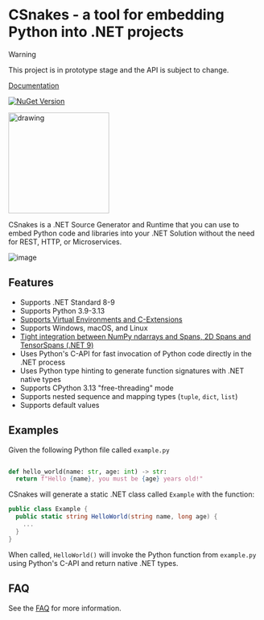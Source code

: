 # CSnakes - a tool for embedding Python into .NET projects

> [!WARNING]  
> This project is in prototype stage and the API is subject to change. 

[Documentation](https://tonybaloney.github.io/CSnakes/)

[![NuGet Version](https://img.shields.io/nuget/v/CSnakes.Runtime?label=CSnakes.Runtime)](https://www.nuget.org/packages/CSnakes.Runtime)

<img src="docs/res/logo.jpeg" alt="drawing" width="200"/> 

CSnakes is a .NET Source Generator and Runtime that you can use to embed Python code and libraries into your .NET Solution without the need for REST, HTTP, or Microservices.

![image](docs/res/architecture_simple.png)

## Features

- Supports .NET Standard 8-9
- Supports Python 3.9-3.13
- [Supports Virtual Environments and C-Extensions](https://tonybaloney.github.io/CSnakes/getting-started/#using-virtual-environments)
- Supports Windows, macOS, and Linux
- [Tight integration between NumPy ndarrays and Spans, 2D Spans and TensorSpans (.NET 9)](https://tonybaloney.github.io/CSnakes/buffers/)
- Uses Python's C-API for fast invocation of Python code directly in the .NET process
- Uses Python type hinting to generate function signatures with .NET native types
- Supports CPython 3.13 "free-threading" mode
- Supports nested sequence and mapping types (`tuple`, `dict`, `list`)
- Supports default values

## Examples

Given the following Python file called `example.py`

```python

def hello_world(name: str, age: int) -> str:
  return f"Hello {name}, you must be {age} years old!"
```

CSnakes will generate a static .NET class called `Example` with the function:

```csharp
public class Example {
  public static string HelloWorld(string name, long age) {
    ...
  }
}
```

When called, `HelloWorld()` will invoke the Python function from `example.py` using Python's C-API and return native .NET types.

## FAQ

See the [FAQ](docs/faq.md) for more information.
